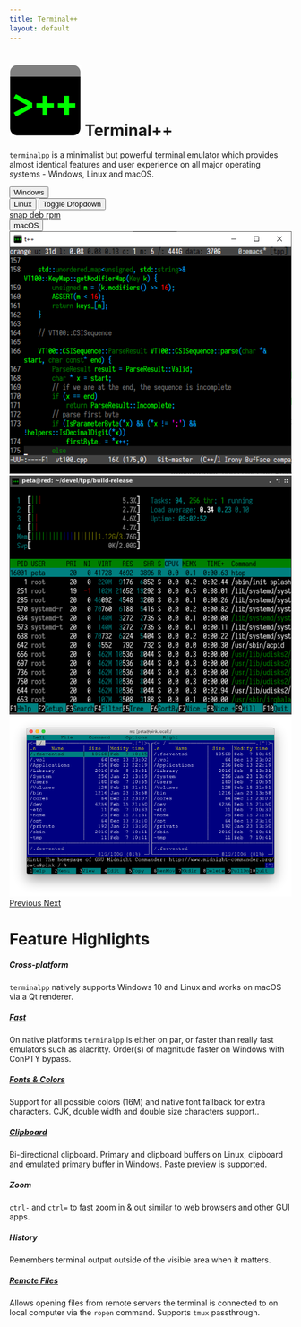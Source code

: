 ```yaml
---
title: Terminal++
layout: default
---
```


<h1 class="display-3"><img alt="logo" src="favicon.png" /> Terminal++</h1>
<p class="lead">
    <code>terminalpp</code> is a minimalist but powerful terminal emulator which provides almost identical features and user experience on all major operating systems - Windows, Linux and macOS. 
</p>

<div class="row justify-content-center">
    <!-- Windows downloads -->
    <div class="btn-group btn-download">
      <button role="button" class="btn btn-dark btn-lg" onclick="window.location='https://github.com/terminalpp/terminalpp/releases/latest/download/terminalpp.msi'">
          <i class="fab fa-windows"></i> Windows
      </button>
    </div>
    <!-- Linux downloads -->
    <div class="btn-group btn-download">
      <button type="button" class="btn btn-dark btn-lg" onclick="window.location='https://snapcraft.io/terminalpp'">
          <i class="fab fa-linux"></i> Linux
      </button>
      <button type="button" class="btn btn-dark dropdown-toggle dropdown-toggle-split" data-toggle="dropdown" aria-haspopup="true" aria-expanded="false">
        <span class="sr-only">Toggle Dropdown</span>
      </button>
      <div class="dropdown-menu">
        <a class="dropdown-item" href="https://snapcraft.io/terminalpp">snap
            <i class="fab fa-linux"></i>
        </a>
        <a class="dropdown-item" href="https://github.com/terminalpp/terminalpp/releases/latest/download/terminalpp.deb">deb
            <i class="fab fa-ubuntu"></i>
        </a>
        <a class="dropdown-item" href="https://github.com/terminalpp/terminalpp/releases/latest/download/terminalpp.rpm">rpm
            <i class="fab fa-suse"></i>
            <i class="fab fa-redhat"></i>
            <i class="fab fa-fedora"></i>
        </a>
      </div>
    </div>
    <!-- macOS downloads -->
    <div class="btn-group btn-download">
      <button type="button" class="btn btn-dark btn-lg" onclick="window.location='https://github.com/terminalpp/terminalpp/releases/latest/download/terminalpp-macos.zip'">
          <i class="fab fa-apple"></i> macOS
      </button>
    </div>
</div>

<div id="carouselExampleFade" class="carousel slide" data-ride="carousel">
  <div class="carousel-inner">
    <div class="carousel-item active">
      <img src="resources/screenshots/windows.png" class="d-block" alt="...">
    </div>
    <div class="carousel-item">
      <img src="resources/screenshots/linux.png" class="d-block" alt="...">
    </div>
    <div class="carousel-item">
      <img src="resources/screenshots/macos.png" class="d-block" alt="...">
    </div>
  </div>
  <a class="carousel-control-prev" href="#carouselExampleFade" role="button" data-slide="prev">
    <span class="carousel-control-prev-icon" aria-hidden="true"></span>
    <span class="sr-only">Previous</span>
  </a>
  <a class="carousel-control-next" href="#carouselExampleFade" role="button" data-slide="next">
    <span class="carousel-control-next-icon" aria-hidden="true"></span>
    <span class="sr-only">Next</span>
  </a>
</div>

<!-- TODO generate this perhaps -->

<h1 class="display-4 text-center h-divider">Feature Highlights</h1>

<div class="row row-cols-1 row-cols-md-3">

  <div class="col mb-4">
    <div class="card h-100">
      <!-- <img src="..." class="card-img-top" alt="..."> -->
      <div class="card-body">
        <h5 class="card-title">Cross-platform</h5>
        <p class="card-text">
            <code>terminalpp</code> natively supports Windows 10 and Linux and works on macOS via a Qt renderer.
        </p>
      </div>
    </div>  
  </div>

  <div class="col mb-4">
    <div class="card h-100">
      <!-- <img src="..." class="card-img-top" alt="..."> -->
      <div class="card-body">
        <h5 class="card-title"><a href="/features/pty-bypass.html">Fast</a></h5>
        <p class="card-text">
            On native platforms <code>terminalpp</code> is either on par, or faster than really fast emulators such as alacritty. Order(s) of magnitude faster on Windows with ConPTY bypass.
        </p>
      </div>
    </div>  
  </div>

  <div class="col mb-4">
    <div class="card h-100">
      <!-- <img src="..." class="card-img-top" alt="..."> -->
      <div class="card-body">
        <h5 class="card-title"><a href="/features/configuration.html">Fonts &amp; Colors</a></h5>
        <p class="card-text">
            Support for all possible colors (16M) and native font fallback for extra characters. CJK, double width and double size characters support..
        </p>
      </div>
    </div>  
  </div>

  <div class="col mb-4">
    <div class="card h-100">
      <!-- <img src="..." class="card-img-top" alt="..."> -->
      <div class="card-body">
        <h5 class="card-title"><a href="/features/clipboard.html">Clipboard</a></h5>
        <p class="card-text">
            Bi-directional clipboard. Primary and clipboard buffers on Linux, clipboard and emulated primary buffer in Windows. Paste preview is supported.
        </p>
      </div>
    </div>  
  </div>

  <div class="col mb-4">
    <div class="card h-100">
      <!-- <img src="..." class="card-img-top" alt="..."> -->
      <div class="card-body">
        <h5 class="card-title">Zoom</h5>
        <p class="card-text">
            <code>ctrl-</code> and <code>ctrl=</code> to fast zoom in & out similar to web browsers and other GUI apps.        
        </p>
      </div>
    </div>  
  </div>

  <div class="col mb-4">
    <div class="card h-100">
      <!-- <img src="..." class="card-img-top" alt="..."> -->
      <div class="card-body">
        <h5 class="card-title">History</h5>
        <p class="card-text">
            Remembers terminal output outside of the visible area when it matters.
        </p>
      </div>
    </div>  
  </div>

  <div class="col mb-4">
    <div class="card h-100">
      <!-- <img src="..." class="card-img-top" alt="..."> -->
      <div class="card-body">
        <h5 class="card-title"><a href="/features/remote-files.html">Remote Files</a></h5>
        <p class="card-text">
            Allows opening files from remote servers the terminal is connected to on local computer via the <code>ropen</code> command. Supports <code>tmux</code> passthrough.
        </p>
      </div>
    </div>  
  </div>

</div>